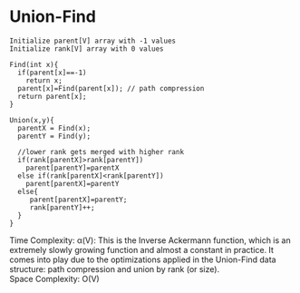 # Union-Find
```
Initialize parent[V] array with -1 values
Initialize rank[V] array with 0 values

Find(int x){
  if(parent[x]==-1)
    return x;
  parent[x]=Find(parent[x]); // path compression
  return parent[x];
}

Union(x,y){
  parentX = Find(x);
  parentY = Find(y);
  
  //lower rank gets merged with higher rank
  if(rank[parentX]>rank[parentY])
    parent[parentY]=parentX
  else if(rank[parentX]<rank[parentY])
    parent[parentX]=parentY
  else{
     parent[parentX]=parentY;
     rank[parentY]++;
  }
}
```
Time Complexity: α(V): This is the Inverse Ackermann function, which is an extremely slowly growing function and almost a constant in practice. It comes into play due to the optimizations applied in the Union-Find data structure: path compression and union by rank (or size).  
Space Complexity: O(V)
